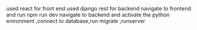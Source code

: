 used react for front end
used django rest for backend
navigate to frontend and run npm run dev
navigate to backend and activate the python enironment ,connect to database,run migrate ,runserver
